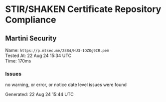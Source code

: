 # STIR/SHAKEN Certificate Repository Compliance

## Martini Security

Name: `https://p.mtsec.me/2884/HU3-1OZOg9CR.pem`\
Tested At: 22 Aug 24 15:34 UTC\
Time: 170ms

### Issues

no warning, or error, or notice date level issues were found

Generated: 22 Aug 24 15:44 UTC